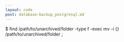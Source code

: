```yaml
---
layout: code
post: database-backup_postgresql.md
---
```



$ find /path/to/unarchived/folder -type f -exec mv -i {} /path/to/unarchived/folder \;  
